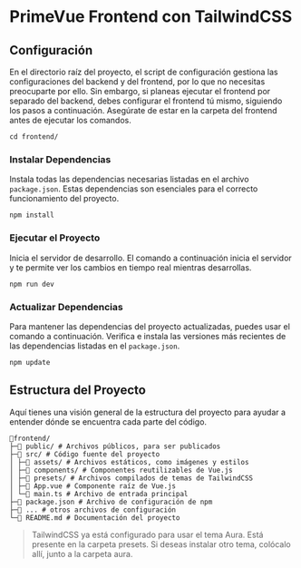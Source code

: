 # PrimeVue Frontend con TailwindCSS

## Configuración

En el directorio raíz del proyecto, el script de configuración gestiona las configuraciones del backend y del frontend, por lo que no necesitas preocuparte por ello. Sin embargo, si planeas ejecutar el frontend por separado del backend, debes configurar el frontend tú mismo, siguiendo los pasos a continuación. Asegúrate de estar en la carpeta del frontend antes de ejecutar los comandos.

```shell
cd frontend/
```

### Instalar Dependencias

Instala todas las dependencias necesarias listadas en el archivo `package.json`. Estas dependencias son esenciales para el correcto funcionamiento del proyecto.

```shell
npm install
```

### Ejecutar el Proyecto

Inicia el servidor de desarrollo. El comando a continuación inicia el servidor y te permite ver los cambios en tiempo real mientras desarrollas.

```shell
npm run dev
```

### Actualizar Dependencias

Para mantener las dependencias del proyecto actualizadas, puedes usar el comando a continuación. Verifica e instala las versiones más recientes de las dependencias listadas en el `package.json`.

```shell
npm update
```

## Estructura del Proyecto

Aquí tienes una visión general de la estructura del proyecto para ayudar a entender dónde se encuentra cada parte del código.

```text
📁frontend/
├─📁 public/ # Archivos públicos, para ser publicados
├─📁 src/ # Código fuente del proyecto
│ ├─📁 assets/ # Archivos estáticos, como imágenes y estilos
│ ├─📁 components/ # Componentes reutilizables de Vue.js
│ ├─📁 presets/ # Archivos compilados de temas de TailwindCSS
│ ├─📄 App.vue # Componente raíz de Vue.js
│ └─📄 main.ts # Archivo de entrada principal
├─📄 package.json # Archivo de configuración de npm
├─📄 ... # otros archivos de configuración
└─📄 README.md # Documentación del proyecto
```

> TailwindCSS ya está configurado para usar el tema Aura. Está presente en la carpeta presets. Si deseas instalar otro tema, colócalo allí, junto a la carpeta aura.
